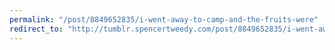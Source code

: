 ```yaml
---
permalink: "/post/8849652835/i-went-away-to-camp-and-the-fruits-were"
redirect_to: "http://tumblr.spencertweedy.com/post/8849652835/i-went-away-to-camp-and-the-fruits-were"
---
```

